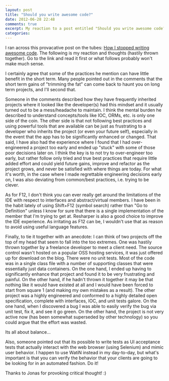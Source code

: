```yaml
---
layout: post
title: "Should you write awesome code?"
date: 2012-06-28 22:48
comments: true
excerpt: My reaction to a post entitled "Should you write awesome code?"
categories: 
---
```


I ran across this provacative post on the tubes: [How I stopped writing awesome code](http://jhovgaard.net/how-i-stopped-writing-awesome-code). The following is my reaction and thoughts (hastily thrown together). Go to the link and read it first or what follows probably won't make much sense.

I certainly agree that some of the practices he mention can have little benefit in the short term. Many people pointed out in the comments that the short term gains of "trimming the fat" can come back to haunt you on long term projects, and I'll second that.

Someone in the comments described how they have frequently inherited projects where it looked like the developer(s) had this mindset and it usually turned out to be a mess/headache to maintain. I think the mental burden he described to understand concepts/tools like IOC, ORMs, etc. is only one side of the coin. The other side is that not following best practices and using powerful tools that are available can be just as frustrating to a developer who inherits the project (or even your future self), especially in the event that the app has to be significantly enhanced or changed. That said, I have also had the experience where I found that I had over-engineered a project too early and ended up "stuck" with some of those poor decisions later on. I think the key is to not try to over-engineer too early, but rather follow only tried and true best practices that require little added effort and could yield future gains, improve and refactor as the project grows, and never be satisfied with where things are today. For what it's worth, in the case where I made regrettable engineering decisions early on, I was also deviating from common/best practices, i.e. trying to be clever.

As for F12, I don't think you can ever really get around the limitations of the IDE with respect to interfaces and abstract/virtual members. I have been in the habit lately of using Shift+F12 (symbol search) rather than "Go to Definition" unless I know for sure that there is a single implementation of the member that I'm trying to get at. Resharper is also a good choice to improve the IDE experience. As irritating as F12 can be, I wouldn't use that as reason to avoid using useful language features.

Finally, to tie it together with an anecdote: I can think of two projects off the top of my head that seem to fall into the too extremes. One was hastily thrown together by a freelance developer to meet a client need. The source control wasn't hosted on a popular OSS hosting services, it was just offered up for download on the blog.  There were no unit tests.  Most of the code was in a single class file with a number of supporting classes that were essentially just data containers.  On the one hand, I ended up having to significantly enhance that project and found it to be very frustrating and painful.  On the other hand, if he hadn't thrown it together it may be that nothing like it would have existed at all and I would have been forced to start from square 1 (and making my own mistakes as a result).  The other project was a highly engineered and conformed to a highly detailed open specification, complete with interfaces, IOC, and unit tests galore.  On the one hand, when I discovered a bug I was able to easily verify the bug via unit test, fix it, and see it go green.  On the other hand, the project is not very active now (has been somewhat superseded by other technology) so you could argue that the effort was wasted.

Its all about balance...

Also, someone pointed out that its possible to write tests as UI acceptance tests that actually interact with the web browser (using Selenium) and mimic user behavior. I happen to use WatiN instead in my day-to-day, but what's important is that you can verify the behavior that your clients are going to be looking for in an automated fashion. Do it!

Thanks to Jonas for provoking critical thought!  :)